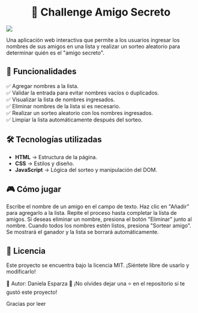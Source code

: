 <h1 align="center"> 🎁 Challenge Amigo Secreto </h1>
<p align="left">
<img src="https://img.shields.io/badge/STATUS-TERMINADO-green">
</p>

Una aplicación web interactiva que permite a los usuarios ingresar los nombres de sus amigos en una lista y realizar un sorteo aleatorio para determinar quién es el "amigo secreto".

## 🚀 Funcionalidades

✅ Agregar nombres a la lista.  
✅ Validar la entrada para evitar nombres vacíos o duplicados.  
✅ Visualizar la lista de nombres ingresados.  
✅ Eliminar nombres de la lista si es necesario.  
✅ Realizar un sorteo aleatorio con los nombres ingresados.  
✅ Limpiar la lista automáticamente después del sorteo.  

## 🛠️ Tecnologías utilizadas

- **HTML** → Estructura de la página.  
- **CSS** → Estilos y diseño.  
- **JavaScript** → Lógica del sorteo y manipulación del DOM.

## 🎮 Cómo jugar
Escribe el nombre de un amigo en el campo de texto.
Haz clic en "Añadir" para agregarlo a la lista.
Repite el proceso hasta completar la lista de amigos.
Si deseas eliminar un nombre, presiona el botón "Eliminar" junto al nombre.
Cuando todos los nombres estén listos, presiona "Sortear amigo".
Se mostrará el ganador y la lista se borrará automáticamente.

## 📝 Licencia
Este proyecto se encuentra bajo la licencia MIT. ¡Siéntete libre de usarlo y modificarlo!

📌 Autor: Daniela Esparza
🌟 ¡No olvides dejar una ⭐ en el repositorio si te gustó este proyecto!

Gracias por leer 
